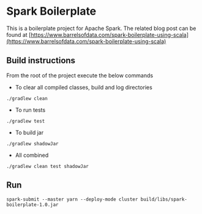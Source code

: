 # Spark Boilerplate
This is a boilerplate project for Apache Spark. The related blog post can be found at [https://www.barrelsofdata.com/spark-boilerplate-using-scala](https://www.barrelsofdata.com/spark-boilerplate-using-scala)

## Build instructions
From the root of the project execute the below commands
- To clear all compiled classes, build and log directories
```shell script
./gradlew clean
```
- To run tests
```shell script
./gradlew test
```
- To build jar
```shell script
./gradlew shadowJar
```
- All combined
```shell script
./gradlew clean test shadowJar
```

## Run
```shell script
spark-submit --master yarn --deploy-mode cluster build/libs/spark-boilerplate-1.0.jar
```